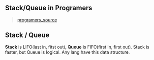 ## Stack/Queue in Programers

> [programers_source](https://programmers.co.kr/learn/courses/30/parts/12081)

## Stack / Queue

**Stack** is LIFO(last in, fitst out), **Queue** is FIFO(first in, first out). Stack is faster, but Queue is logical. Any lang have this data structure.

